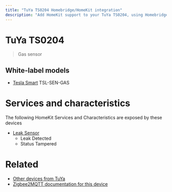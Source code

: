 ```yaml
---
title: "TuYa TS0204 Homebridge/HomeKit integration"
description: "Add HomeKit support to your TuYa TS0204, using Homebridge, Zigbee2MQTT and homebridge-z2m."
---
```

<!---
This file has been GENERATED using src/docgen/docgen.ts
DO NOT EDIT THIS FILE MANUALLY!
-->
# TuYa TS0204
> Gas sensor


## White-label models
* [Tesla Smart](../index.md#tesla_smart) TSL-SEN-GAS

# Services and characteristics
The following HomeKit Services and Characteristics are exposed by
these devices

* [Leak Sensor](../../sensors.md)
  * Leak Detected
  * Status Tampered


# Related
* [Other devices from TuYa](../index.md#tuya)
* [Zigbee2MQTT documentation for this device](https://www.zigbee2mqtt.io/devices/TS0204.html)